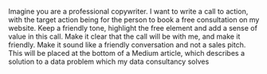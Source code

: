 Imagine you are a professional copywriter. I want to write a call to action, with the target action being for the person to book a free consultation on my website. Keep a friendly tone, highlight the free element and add a sense of value in this call. Make it clear that the call will be with me, and make it friendly. Make it sound like a friendly conversation and not a sales pitch. This will be placed at the bottom of a Medium article, which describes a solution to a data problem which my data consultancy solves

